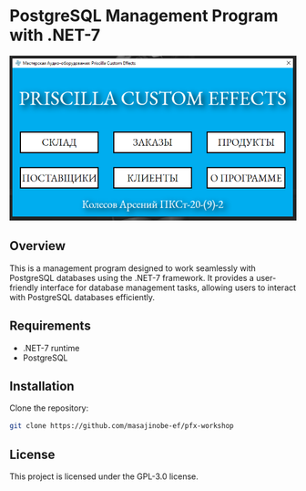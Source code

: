 # PostgreSQL Management Program with .NET-7

![pic](pic.png)

## Overview

This is a management program designed to work seamlessly with PostgreSQL databases using the .NET-7 framework. It provides a user-friendly interface for database management tasks, allowing users to interact with PostgreSQL databases efficiently.

## Requirements

- .NET-7 runtime
- PostgreSQL

## Installation

Clone the repository:

```bash
git clone https://github.com/masajinobe-ef/pfx-workshop
```

## License

This project is licensed under the GPL-3.0 license.
